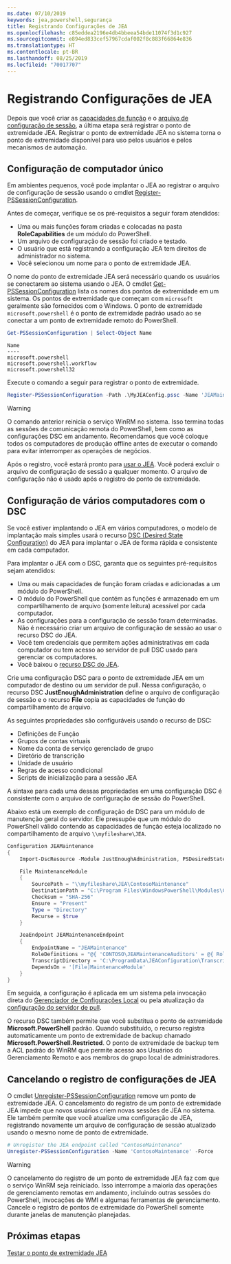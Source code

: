 ```yaml
---
ms.date: 07/10/2019
keywords: jea,powershell,segurança
title: Registrando Configurações de JEA
ms.openlocfilehash: c85eddea2196e4db4bbeea54bde11074f3d1c927
ms.sourcegitcommit: e894ed833cef57967cdaf002f8c883f66864e836
ms.translationtype: HT
ms.contentlocale: pt-BR
ms.lasthandoff: 08/25/2019
ms.locfileid: "70017707"
---
```

# <a name="registering-jea-configurations"></a>Registrando Configurações de JEA

Depois que você criar as [capacidades de função](role-capabilities.md) e o [arquivo de configuração de sessão](session-configurations.md), a última etapa será registrar o ponto de extremidade JEA. Registrar o ponto de extremidade JEA no sistema torna o ponto de extremidade disponível para uso pelos usuários e pelos mecanismos de automação.

## <a name="single-machine-configuration"></a>Configuração de computador único

Em ambientes pequenos, você pode implantar o JEA ao registrar o arquivo de configuração de sessão usando o cmdlet [Register-PSSessionConfiguration](/powershell/module/microsoft.powershell.core/register-pssessionconfiguration).

Antes de começar, verifique se os pré-requisitos a seguir foram atendidos:

- Uma ou mais funções foram criadas e colocadas na pasta **RoleCapabilities** de um módulo do PowerShell.
- Um arquivo de configuração de sessão foi criado e testado.
- O usuário que está registrando a configuração JEA tem direitos de administrador no sistema.
- Você selecionou um nome para o ponto de extremidade JEA.

O nome do ponto de extremidade JEA será necessário quando os usuários se conectarem ao sistema usando o JEA. O cmdlet [Get-PSSessionConfiguration](/powershell/module/microsoft.powershell.core/get-pssessionconfiguration) lista os nomes dos pontos de extremidade em um sistema. Os pontos de extremidade que começam com `microsoft` geralmente são fornecidos com o Windows. O ponto de extremidade `microsoft.powershell` é o ponto de extremidade padrão usado ao se conectar a um ponto de extremidade remoto do PowerShell.

```powershell
Get-PSSessionConfiguration | Select-Object Name
```

```Output
Name
----
microsoft.powershell
microsoft.powershell.workflow
microsoft.powershell32
```

Execute o comando a seguir para registrar o ponto de extremidade.

```powershell
Register-PSSessionConfiguration -Path .\MyJEAConfig.pssc -Name 'JEAMaintenance' -Force
```

> [!WARNING]
> O comando anterior reinicia o serviço WinRM no sistema. Isso termina todas as sessões de comunicação remota do PowerShell, bem como as configurações DSC em andamento. Recomendamos que você coloque todos os computadores de produção offline antes de executar o comando para evitar interromper as operações de negócios.

Após o registro, você estará pronto para [usar o JEA](using-jea.md). Você poderá excluir o arquivo de configuração de sessão a qualquer momento. O arquivo de configuração não é usado após o registro do ponto de extremidade.

## <a name="multi-machine-configuration-with-dsc"></a>Configuração de vários computadores com o DSC

Se você estiver implantando o JEA em vários computadores, o modelo de implantação mais simples usará o recurso [DSC (Desired State Configuration)](/powershell/dsc/overview) do JEA para implantar o JEA de forma rápida e consistente em cada computador.

Para implantar o JEA com o DSC, garanta que os seguintes pré-requisitos sejam atendidos:

- Uma ou mais capacidades de função foram criadas e adicionadas a um módulo do PowerShell.
- O módulo do PowerShell que contém as funções é armazenado em um compartilhamento de arquivo (somente leitura) acessível por cada computador.
- As configurações para a configuração de sessão foram determinadas. Não é necessário criar um arquivo de configuração de sessão ao usar o recurso DSC do JEA.
- Você tem credenciais que permitem ações administrativas em cada computador ou tem acesso ao servidor de pull DSC usado para gerenciar os computadores.
- Você baixou o [recurso DSC do JEA](https://github.com/PowerShell/JEA/tree/master/DSC%20Resource).

Crie uma configuração DSC para o ponto de extremidade JEA em um computador de destino ou um servidor de pull. Nessa configuração, o recurso DSC **JustEnoughAdministration** define o arquivo de configuração de sessão e o recurso **File** copia as capacidades de função do compartilhamento de arquivo.

As seguintes propriedades são configuráveis usando o recurso de DSC:

- Definições de Função
- Grupos de contas virtuais
- Nome da conta de serviço gerenciado de grupo
- Diretório de transcrição
- Unidade de usuário
- Regras de acesso condicional
- Scripts de inicialização para a sessão JEA

A sintaxe para cada uma dessas propriedades em uma configuração DSC é consistente com o arquivo de configuração de sessão do PowerShell.

Abaixo está um exemplo de configuração de DSC para um módulo de manutenção geral do servidor. Ele pressupõe que um módulo do PowerShell válido contendo as capacidades de função esteja localizado no compartilhamento de arquivo `\\myfileshare\JEA`.

```powershell
Configuration JEAMaintenance
{
    Import-DscResource -Module JustEnoughAdministration, PSDesiredStateConfiguration

    File MaintenanceModule
    {
        SourcePath = "\\myfileshare\JEA\ContosoMaintenance"
        DestinationPath = "C:\Program Files\WindowsPowerShell\Modules\ContosoMaintenance"
        Checksum = "SHA-256"
        Ensure = "Present"
        Type = "Directory"
        Recurse = $true
    }

    JeaEndpoint JEAMaintenanceEndpoint
    {
        EndpointName = "JEAMaintenance"
        RoleDefinitions = "@{ 'CONTOSO\JEAMaintenanceAuditors' = @{ RoleCapabilities = 'GeneralServerMaintenance-Audit' }; 'CONTOSO\JEAMaintenanceAdmins' = @{ RoleCapabilities = 'GeneralServerMaintenance-Audit', 'GeneralServerMaintenance-Admin' } }"
        TranscriptDirectory = 'C:\ProgramData\JEAConfiguration\Transcripts'
        DependsOn = '[File]MaintenanceModule'
    }
}
```

Em seguida, a configuração é aplicada em um sistema pela invocação direta do [Gerenciador de Configurações Local](/powershell/dsc/managing-nodes/metaConfig) ou pela atualização da [configuração do servidor de pull](/powershell/dsc/pull-server/pullServer).

O recurso DSC também permite que você substitua o ponto de extremidade **Microsoft.PowerShell** padrão. Quando substituído, o recurso registra automaticamente um ponto de extremidade de backup chamado **Microsoft.PowerShell.Restricted**. O ponto de extremidade de backup tem a ACL padrão do WinRM que permite acesso aos Usuários do Gerenciamento Remoto e aos membros do grupo local de administradores.

## <a name="unregistering-jea-configurations"></a>Cancelando o registro de configurações de JEA

O cmdlet [Unregister-PSSessionConfiguration](/powershell/module/microsoft.powershell.core/Unregister-PSSessionConfiguration) remove um ponto de extremidade JEA. O cancelamento do registro de um ponto de extremidade JEA impede que novos usuários criem novas sessões de JEA no sistema. Ele também permite que você atualize uma configuração de JEA, registrando novamente um arquivo de configuração de sessão atualizado usando o mesmo nome de ponto de extremidade.

```powershell
# Unregister the JEA endpoint called "ContosoMaintenance"
Unregister-PSSessionConfiguration -Name 'ContosoMaintenance' -Force
```

> [!WARNING]
> O cancelamento do registro de um ponto de extremidade JEA faz com que o serviço WinRM seja reiniciado. Isso interrompe a maioria das operações de gerenciamento remotas em andamento, incluindo outras sessões do PowerShell, invocações de WMI e algumas ferramentas de gerenciamento. Cancele o registro de pontos de extremidade do PowerShell somente durante janelas de manutenção planejadas.

## <a name="next-steps"></a>Próximas etapas

[Testar o ponto de extremidade JEA](using-jea.md)
